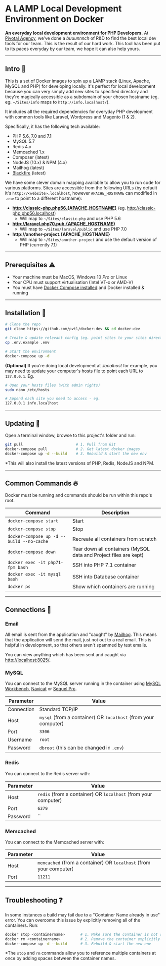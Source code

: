 # A LAMP Local Development Environment on Docker

__An everyday local development environment for PHP Developers.__ At [Pivotal Agency](https://pivotal.agency), we've done a _buuunnnch_ of R&D to find the best local dev tools for our team. This is the result of our hard work. This tool has been put to its paces everyday by our team, we hope it can also help yours.

---

## Intro 👋

This is a set of Docker images to spin up a LAMP stack (Linux, Apache, MySQL and PHP) for developing locally. It's perfect for local development because you can very simply add new sites to specified directory and they're magically accessible as a subdomain of your chosen hostname (eg. eg. `~/Sites/info` maps to `http://info.localhost/`).

It includes all the required dependencies for everyday PHP development with common tools like Laravel, Wordpress and Magento (1 & 2).

Specifically, it has the following tech available:

* PHP 5.6, 7.0 and 7.1
* MySQL 5.7
* Redis 4.x
* Memcached 1.x
* Composer (latest)
* NodeJS (10.x) & NPM (4.x)
* Mailhog (latest)
* [Blackfire](https://blackfire.io/) (latest)

We have some clever domain mapping available to allow you to run code for various platforms. Sites are accessible from the following URLs (by default it's `http://<website>.localhost`, however `APACHE_HOSTNAME` can modified in `.env` to point to a different hostname):

* __http://classic-php.php56.{APACHE_HOSTNAME}__ (eg. http://classic-php.php56.localhost)
    * Will map to `~/Sites/classic-php` and use PHP 5.6
* __http://laravel.php70.pub.{APACHE_HOSTNAME}__
    * Will map to `~/Sites/laravel/public` and use PHP 7.0
* __http://another-project.{APACHE_HOSTNAME}__
    * Will map to `~/Sites/another-project` and use the default version of PHP (currently 7.1)

---

## Prerequisites ⚠️

* Your machine must be MacOS, Windows 10 _Pro_ or Linux
* Your CPU must support virtualisation (Intel VT-x or AMD-V)
* You must have [Docker Compose installed](https://docs.docker.com/compose/install/) and Docker installed & running

---

## Installation 🚀

```bash
# Clone the repo
git clone https://github.com/pvtl/docker-dev && cd docker-dev

# Create & update relevant config (eg. point sites to your sites directory)
cp .env.example .env

# Start the environment
docker-compose up -d
```

__(Optional)__ If you're doing local development at _.localhost_ for example, you may need to update your computer's hosts file to point each URL to `127.0.0.1`. Eg.

```bash
# Open your hosts files (with admin rights)
sudo nano /etc/hosts

# Append each site you need to access - eg.
127.0.0.1 info.localhost
```

---

## Updating 🔄

Open a terminal window, browse to this project's folder and run:


```bash
git pull                        # 1. Pull from Git
docker-compose pull             # 2. Get latest docker images
docker-compose up -d --build    # 3. Rebuild & start the new env
```

*This will also install the latest versions of PHP, Redis, NodeJS and NPM.


---

## Common Commands 🔥

Docker must be running and commands should be run within this repo's root.

| Command | Description |
|---|---|
| `docker-compose start` | Start |
| `docker-compose stop`  | Stop |
| `docker-compose up -d --build --no-cache` | Recreate all containers from scratch |
| `docker-compose down`  | Tear down all containers (MySQL data and Project files are kept) |
| `docker exec -it php71-fpm bash`  | SSH into PHP 7.1 container |
| `docker exec -it mysql bash`  | SSH into Database container |
| `docker ps` | Show which containers are running |
---

## Connections 🚥

### Email
All email is sent from the application and "caught" by [Mailhog](https://github.com/mailhog/MailHog). This means that the application will send the mail, just not out to a real email. This is helpful in development, so that others aren't spammed by test emails.

You can view anything which has been sent and caught via [http://localhost:8025/](http://localhost:8025/).

### MySQL
You can connect to the MySQL server running in the container using [MySQL Workbench](https://www.mysql.com/products/workbench/), [Navicat](https://www.navicat.com/) or [Sequel Pro](https://www.sequelpro.com/).

| Parameter | Value |
|-------------|---|
| Connection | Standard TCP/IP |
| Host | `mysql` (from a container) OR `localhost` (from your computer) |
| Port | `3306` |
| Username | `root` |
| Password | `dbroot` (this can be changed in `.env`) |

### Redis
You can connect to the Redis server with:

| Parameter | Value |
|-------------|---|
| Host | `redis` (from a container) OR `localhost` (from your computer) |
| Port | `6379` |
| Password | `` |

### Memcached
You can connect to the Memcached server with:

| Parameter | Value |
|-------------|---|
| Host | `memcached` (from a container) OR `localhost` (from your computer) |
| Port | `11211` |


---

## Troubleshooting ❓

In some instances a build may fail due to a "Container Name already in use" error. You can overcome this issue by explicitly removing all of the containers. Run:


```bash
docker stop <containername>       # 1. Make sure the container is not running
docker rm <containername>         # 2. Remove the container explicitly
docker-compose up -d --build      # 3. Rebuild & start the new env
```

*The `stop` and `rm` commands allow you to reference multiple containers at once by adding spaces between the container names.
